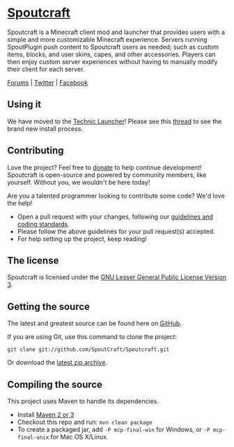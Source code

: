 [Spoutcraft][Homepage]
==========
Spoutcraft is a Minecraft client mod and launcher that provides users with a simple and more customizable Minecraft experience. Servers running SpoutPlugin push content to Spoutcraft users as needed; such as custom items, blocks, and user skins, capes, and other accessories. Players can then enjoy custom server experiences without having to manually modify their client for each server.

[Forums] | [Twitter] | [Facebook]

## Using it
We have moved to the [Technic Launcher]! Please see this [thread][Pack Download] to see the brand new install process.

## Contributing
Love the project? Feel free to [donate] to help continue development! Spoutcraft is open-source and powered by community members, like yourself. Without you, we wouldn't be here today!

Are you a talented programmer looking to contribute some code? We'd love the help!
* Open a pull request with your changes, following our [guidelines and coding standards](http://spout.in/prguide).
* Please follow the above guidelines for your pull request(s) accepted.
* For help setting up the project, keep reading!

## The license
Spoutcraft is licensed under the [GNU Lesser General Public License Version 3][License].

## Getting the source
The latest and greatest source can be found here on [GitHub][Source].

If you are using Git, use this command to clone the project:

    git clone git://github.com/SpoutCraft/Spoutcraft.git

Or download the [latest zip archive][Source Download].

## Compiling the source
This project uses Maven to handle its dependencies.

* Install [Maven 2 or 3](http://maven.apache.org/download.html)  
* Checkout this repo and run: `mvn clean package`
* To create a packaged jar, add `-P mcp-final-win` for Windows, or `-P mcp-final-unix` for Mac OS X/Linux.

[Homepage]: http://spoutcraft.org
[Forums]: http://spoutcraft.org/forums/
[License]: http://www.gnu.org/licenses/lgpl.html
[Source]: https://github.com/SpoutCraft/Spoutcraft
[Source Download]: https://github.com/SpoutCraft/Spoutcraft/archive/master.zip
[Issues]: https://spoutdev.atlassian.net/browse/LEGACY
[Twitter]: https://twitter.com/Spoutcraft
[Facebook]: http://www.facebook.com/pages/Spoutcraft/351909024946422
[Donate]: http://spoutcraft.org/account/upgrades
[Technic Launcher]: http://www.technicpack.net/download
[Pack Download]: http://spoutcraft.org/threads/spoutcraft-1-6-2-now-with-100-more-horses.8188/
